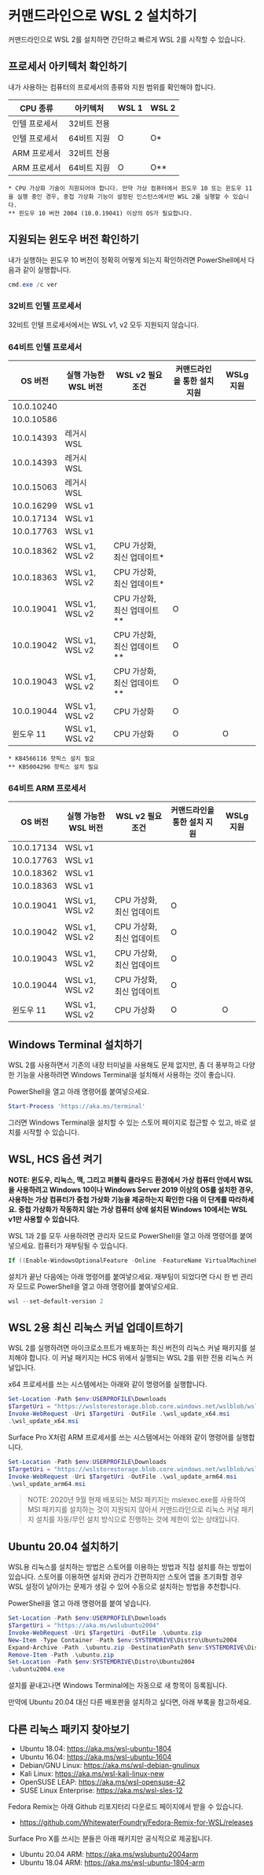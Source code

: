 # 커맨드라인으로 WSL 2 설치하기

커맨드라인으로 WSL 2를 설치하면 간단하고 빠르게 WSL 2를 시작할 수 있습니다.

## 프로세서 아키텍처 확인하기

내가 사용하는 컴퓨터의 프로세서의 종류와 지원 범위를 확인해야 합니다.

| CPU 종류      | 아키텍처    | WSL 1 | WSL 2 |
| ------------  | ----------- | ----- | ----- |
| 인텔 프로세서 | 32비트 전용 |       |       |
| 인텔 프로세서 | 64비트 지원 | O     | O*    |
| ARM 프로세서  | 32비트 전용 |       |       |
| ARM 프로세서  | 64비트 지원 | O     | O**   |

```
* CPU 가상화 기술이 지원되어야 합니다. 만약 가상 컴퓨터에서 윈도우 10 또는 윈도우 11을 실행 중인 경우, 중첩 가상화 기능이 설정된 인스턴스에서만 WSL 2를 실행할 수 있습니다.
** 윈도우 10 버전 2004 (10.0.19041) 이상의 OS가 필요합니다.
```

## 지원되는 윈도우 버전 확인하기

내가 실행하는 윈도우 10 버전이 정확히 어떻게 되는지 확인하려면 PowerShell에서 다음과 같이 실행합니다.

```powershell
cmd.exe /c ver
```

### 32비트 인텔 프로세서

32비트 인텔 프로세서에서는 WSL v1, v2 모두 지원되지 않습니다.

### 64비트 인텔 프로세서

| OS 버전    | 실행 가능한 WSL 버전 | WSL v2 필요 조건            | 커맨드라인을 통한 설치 지원 | WSLg 지원 |
| ---------- | -------------------- | --------------------------- | --------------------------- | --------- |
| 10.0.10240 |                      |                             |                             |           |
| 10.0.10586 |                      |                             |                             |           |
| 10.0.14393 | 레거시 WSL           |                             |                             |           |
| 10.0.14393 | 레거시 WSL           |                             |                             |           |
| 10.0.15063 | 레거시 WSL           |                             |                             |           |
| 10.0.16299 | WSL v1               |                             |                             |           |
| 10.0.17134 | WSL v1               |                             |                             |           |
| 10.0.17763 | WSL v1               |                             |                             |           |
| 10.0.18362 | WSL v1, WSL v2       | CPU 가상화, 최신 업데이트*  |                             |           |
| 10.0.18363 | WSL v1, WSL v2       | CPU 가상화, 최신 업데이트*  |                             |           |
| 10.0.19041 | WSL v1, WSL v2       | CPU 가상화, 최신 업데이트** | O                           |           |
| 10.0.19042 | WSL v1, WSL v2       | CPU 가상화, 최신 업데이트** | O                           |           |
| 10.0.19043 | WSL v1, WSL v2       | CPU 가상화, 최신 업데이트** | O                           |           |
| 10.0.19044 | WSL v1, WSL v2       | CPU 가상화                  | O                           |           |
| 윈도우 11  | WSL v1, WSL v2       | CPU 가상화                  | O                           | O         |

```
* KB4566116 핫픽스 설치 필요
** KB5004296 핫픽스 설치 필요
```

### 64비트 ARM 프로세서

| OS 버전    | 실행 가능한 WSL 버전 | WSL v2 필요 조건          | 커맨드라인을 통한 설치 지원 | WSLg 지원 |
| ---------- | -------------------- | ------------------------- | --------------------------- | --------- |
| 10.0.17134 | WSL v1               |                           |                             |           |
| 10.0.17763 | WSL v1               |                           |                             |           |
| 10.0.18362 | WSL v1               |                           |                             |           |
| 10.0.18363 | WSL v1               |                           |                             |           |
| 10.0.19041 | WSL v1, WSL v2       | CPU 가상화, 최신 업데이트 | O                           |           |
| 10.0.19042 | WSL v1, WSL v2       | CPU 가상화, 최신 업데이트 | O                           |           |
| 10.0.19043 | WSL v1, WSL v2       | CPU 가상화, 최신 업데이트 | O                           |           |
| 10.0.19044 | WSL v1, WSL v2       | CPU 가상화, 최신 업데이트 | O                           |           |
| 윈도우 11  | WSL v1, WSL v2       | CPU 가상화                | O                           | O         |

## Windows Terminal 설치하기

WSL 2를 사용하면서 기존의 내장 터미널을 사용해도 문제 없지만, 좀 더 풍부하고 다양한 기능을 사용하려면 Windows Terminal을 설치해서 사용하는 것이 좋습니다.

PowerShell을 열고 아래 명령어를 붙여넣으세요.

```powershell
Start-Process 'https://aka.ms/terminal'
```

그러면 Windows Terminal을 설치할 수 있는 스토어 페이지로 접근할 수 있고, 바로 설치를 시작할 수 있습니다.

## WSL, HCS 옵션 켜기

**NOTE: 윈도우, 리눅스, 맥, 그리고 퍼블릭 클라우드 환경에서 가상 컴퓨터 안에서 WSL을 사용하려고 Windows 10이나 Windows Server 2019 이상의 OS를 설치한 경우, 사용하는 가상 컴퓨터가 중첩 가상화 기능을 제공하는지 확인한 다음 이 단계를 따라하세요. 중첩 가상화가 작동하지 않는 가상 컴퓨터 상에 설치된 Windows 10에서는 WSL v1만 사용할 수 있습니다.**

WSL 1과 2를 모두 사용하려면 관리자 모드로 PowerShell을 열고 아래 명령어를 붙여넣으세요. 컴퓨터가 재부팅될 수 있습니다.

```powershell
If ((Enable-WindowsOptionalFeature -Online -FeatureName VirtualMachinePlatform, Microsoft-Windows-Subsystem-Linux).RestartNeeded) { Restart-Computer -Force }
```

설치가 끝난 다음에는 아래 명령어를 붙여넣으세요. 재부팅이 되었다면 다시 한 번 관리자 모드로 PowerShell을 열고 아래 명령어를 붙여넣으세요.

```powershell
wsl --set-default-version 2
```

## WSL 2용 최신 리눅스 커널 업데이트하기

WSL 2를 실행하려면 마이크로소프트가 배포하는 최신 버전의 리눅스 커널 패키지를 설치해야 합니다. 이 커널 패키지는 HCS 위에서 실행되는 WSL 2를 위한 전용 리눅스 커널입니다.

x64 프로세서를 쓰는 시스템에서는 아래와 같이 명령어를 실행합니다.

```powershell
Set-Location -Path $env:USERPROFILE\Downloads
$TargetUri = "https://wslstorestorage.blob.core.windows.net/wslblob/wsl_update_x64.msi"
Invoke-WebRequest -Uri $TargetUri -OutFile .\wsl_update_x64.msi
.\wsl_update_x64.msi
```

Surface Pro X처럼 ARM 프로세서를 쓰는 시스템에서는 아래와 같이 명령어를 실행합니다.

```powershell
Set-Location -Path $env:USERPROFILE\Downloads
$TargetUri = "https://wslstorestorage.blob.core.windows.net/wslblob/wsl_update_arm64.msi"
Invoke-WebRequest -Uri $TargetUri -OutFile .\wsl_update_arm64.msi
.\wsl_update_arm64.msi
```

> NOTE: 2020년 9월 현재 배포되는 MSI 패키지는 msiexec.exe를 사용하여 MSI 패키지를 설치하는 것이 지원되지 않아서 커맨드라인으로 리눅스 커널 패키지 설치를 자동/무인 설치 방식으로 진행하는 것에 제한이 있는 상태입니다.

## Ubuntu 20.04 설치하기

WSL용 리눅스를 설치하는 방법은 스토어를 이용하는 방법과 직접 설치를 하는 방법이 있습니다. 스토어를 이용하면 설치와 관리가 간편하지만 스토어 앱을 초기화할 경우 WSL 설정이 날아가는 문제가 생길 수 있어 수동으로 설치하는 방법을 추천합니다.

PowerShell을 열고 아래 명령어를 붙여 넣습니다.

```powershell
Set-Location -Path $env:USERPROFILE\Downloads
$TargetUri = "https://aka.ms/wslubuntu2004"
Invoke-WebRequest -Uri $TargetUri -OutFile .\ubuntu.zip
New-Item -Type Container -Path $env:SYSTEMDRIVE\Distro\Ubuntu2004
Expand-Archive -Path .\ubuntu.zip -DestinationPath $env:SYSTEMDRIVE\Distro\Ubuntu2004
Remove-Item -Path .\ubuntu.zip
Set-Location -Path $env:SYSTEMDRIVE\Distro\Ubuntu2004
.\ubuntu2004.exe
```

설치를 끝내고나면 Windows Terminal에는 자동으로 새 항목이 등록됩니다.

만약에 Ubuntu 20.04 대신 다른 배포판을 설치하고 싶다면, 아래 부록을 참고하세요.

## 다른 리눅스 패키지 찾아보기

- Ubuntu 18.04: https://aka.ms/wsl-ubuntu-1804
- Ubuntu 16.04: https://aka.ms/wsl-ubuntu-1604
- Debian/GNU Linux: https://aka.ms/wsl-debian-gnulinux
- Kali Linux: https://aka.ms/wsl-kali-linux-new
- OpenSUSE LEAP: https://aka.ms/wsl-opensuse-42
- SUSE Linux Enterprise: https://aka.ms/wsl-sles-12

Fedora Remix는 아래 Github 리포지터리 다운로드 페이지에서 받을 수 있습니다.

- https://github.com/WhitewaterFoundry/Fedora-Remix-for-WSL/releases

 Surface Pro X를 쓰시는 분들은 아래 패키지만 공식적으로 제공됩니다.
 
 - Ubuntu 20.04 ARM: https://aka.ms/wslubuntu2004arm
 - Ubuntu 18.04 ARM: https://aka.ms/wsl-ubuntu-1804-arm
 
